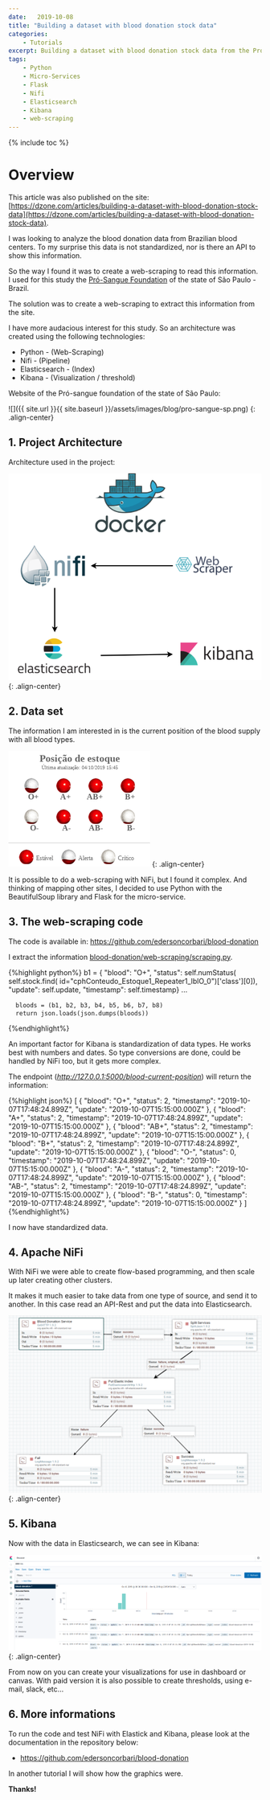 ```yaml
---
date:   2019-10-08
title: "Building a dataset with blood donation stock data"
categories: 
    - Tutorials
excerpt: Building a dataset with blood donation stock data from the Pró-Sangue Foundation of São Paulo. Using Python, Nifi, Elasticsearch, Kibana.
tags: 
    - Python
    - Micro-Services
    - Flask
    - Nifi
    - Elasticsearch
    - Kibana
    - web-scraping
---
```


{% include toc %}

# Overview 

This article was also published on the site: [https://dzone.com/articles/building-a-dataset-with-blood-donation-stock-data](https://dzone.com/articles/building-a-dataset-with-blood-donation-stock-data).

I was looking to analyze the blood donation data from Brazilian blood centers. To my surprise this data is not standardized, nor is there an API to show this information. 

So the way I found it was to create a web-scraping to read this information. I used for this study the [Pró-Sangue Foundation](http://www.prosangue.sp.gov.br) of the state of São Paulo - Brazil.

The solution was to create a web-scraping to extract this information from the site.

I have more audacious interest for this study. So an architecture was created using the following technologies:

  * Python - (Web-Scraping)
  * Nifi - (Pipeline)
  * Elasticsearch - (Index)
  * Kibana - (Visualization / threshold)

Website of the Pró-sangue foundation of the state of São Paulo:

![]({{ site.url }}{{ site.baseurl }}/assets/images/blog/pro-sangue-sp.png)
{: .align-center}

## 1. Project Architecture

Architecture used in the project:

![](https://raw.githubusercontent.com/edersoncorbari/blood-donation/master/doc/img/blood-donation-diagram.png)
{: .align-center}

## 2. Data set

The information I am interested in is the current position of the blood supply with all blood types.

![](https://raw.githubusercontent.com/edersoncorbari/blood-donation/master/doc/img/blood-level.png)
{: .align-center}

It is possible to do a web-scraping with NiFi, but I found it complex. And thinking of mapping other sites, I decided to use Python with the BeautifulSoup library and Flask for the micro-service.

## 3. The web-scraping code

The code is available in: <a href="https://github.com/edersoncorbari/blood-donation" target="_blank">https://github.com/edersoncorbari/blood-donation</a>

I extract the information <a href="https://github.com/edersoncorbari/blood-donation/blob/master/web-scraping/scraping.py" target="_blank">blood-donation/web-scraping/scraping.py</a>.

{%highlight python%}
       b1 = {
            "blood": "O+",
            "status": self.numStatus(
                self.stock.find(
                    id="cphConteudo_Estoque1_Repeater1_lblO_0")['class'][0]),
            "update": self.update,
            "timestamp": self.timestamp}
      ...

      bloods = (b1, b2, b3, b4, b5, b6, b7, b8)
      return json.loads(json.dumps(bloods))
{%endhighlight%}

An important factor for Kibana is standardization of data types. He works best with numbers and dates. So type conversions are done, could be handled by NiFi too, but it gets more complex.

The endpoint (*http://127.0.0.1:5000/blood-current-position*) will return the information:

{%highlight json%}
[
    {
        "blood": "O+",
        "status": 2,
        "timestamp": "2019-10-07T17:48:24.899Z",
        "update": "2019-10-07T15:15:00.000Z"
    },
    {
        "blood": "A+",
        "status": 2,
        "timestamp": "2019-10-07T17:48:24.899Z",
        "update": "2019-10-07T15:15:00.000Z"
    },
    {
        "blood": "AB+",
        "status": 2,
        "timestamp": "2019-10-07T17:48:24.899Z",
        "update": "2019-10-07T15:15:00.000Z"
    },
    {
        "blood": "B+",
        "status": 2,
        "timestamp": "2019-10-07T17:48:24.899Z",
        "update": "2019-10-07T15:15:00.000Z"
    },
    {
        "blood": "O-",
        "status": 0,
        "timestamp": "2019-10-07T17:48:24.899Z",
        "update": "2019-10-07T15:15:00.000Z"
    },
    {
        "blood": "A-",
        "status": 2,
        "timestamp": "2019-10-07T17:48:24.899Z",
        "update": "2019-10-07T15:15:00.000Z"
    },
    {
        "blood": "AB-",
        "status": 2,
        "timestamp": "2019-10-07T17:48:24.899Z",
        "update": "2019-10-07T15:15:00.000Z"
    },
    {
        "blood": "B-",
        "status": 0,
        "timestamp": "2019-10-07T17:48:24.899Z",
        "update": "2019-10-07T15:15:00.000Z"
    }
]
{%endhighlight%}

I now have standardized data.

## 4. Apache NiFi

With NiFi we were able to create flow-based programming, and then scale up later creating other clusters.

It makes it much easier to take data from one type of source, and send it to another. In this case read an API-Rest and put the data into Elasticsearch.

![](https://raw.githubusercontent.com/edersoncorbari/blood-donation/master/doc/img/nifi-blood-flow.png)
{: .align-center}

## 5. Kibana 

Now with the data in Elasticsearch, we can see in Kibana:

![](https://raw.githubusercontent.com/edersoncorbari/blood-donation/master/doc/img/kibana-index-3.png)
{: .align-center}

From now on you can create your visualizations for use in dashboard or canvas. With paid version it is also possible to create thresholds, using e-mail, slack, etc...

## 6. More informations

To run the code and test NiFi with Elastick and Kibana, please look at the documentation in the repository below:

  * <a href="https://github.com/edersoncorbari/blood-donation" target="_blank">https://github.com/edersoncorbari/blood-donation</a>

In another tutorial I will show how the graphics were.
  
<b>Thanks!</b>

